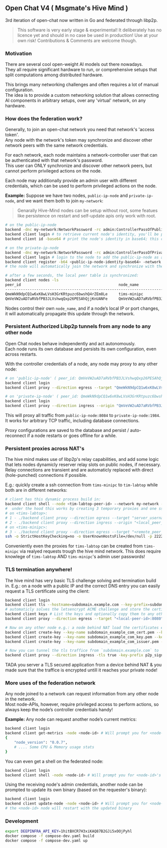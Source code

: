 ## Open Chat V4 ( Msgmate's Hive Mind )

3rd iteration of open-chat now written in Go and federated through libp2p.

> This software is very early stage & experimental! 
> It deliberately has no licence yet and should in no case be used in production!
> Use at your own risk! Contributions & Comments are welcome though.

### Motivation

There are several cool open-weight AI models out there nowadays.  
They all require significant hardware to run, or comprehensive setups that split computations among distributed hardware.

This brings many networking challenges and often requires a lot of manual configuration.  
The idea is to provide a custom networking solution that allows connecting AI components in arbitrary setups, over any 'virtual' network, on any hardware.

### How does the federation work?

Generally, to join an open-chat network you need that network's 'access token'.  
Any node with the network's token may synchronize and discover other network peers with the same network credentials.

For each network, each node maintains a network-controller user that can be authenticated with that network's password.  
This user can ONLY synchronize and discover other network peers, but cannot perform privileged actions on the node.

Each node may additionally provide an admin user with different credentials, which can be used to perform privileged actions on the node.

**Example:** Suppose we have two nodes, `public-ip-node` and `private-ip-node`, and we want them both to join `my-network`:

> Genarally Hive-Mind nodes can be setup without root, some featues like persistence on restart and self-update apis only work with root.

```bash
# on the public-ip-node
backend -dnc my-network:NetworkPassword -rc admin:ControllerPassOfPublicIpNode # alternatively pass a pre-hashed password via -rc admin:hash_<SOME PRE HASHED ADMIN PASSWORD>
backend client login # to retrieve current node's identity, you'll be prompted for controller login credentials
backend client id -base64 # print the node's identity in base64; this can be used to discover the network through another node

# on the private-ip-node
backend -dnc my-network:NetworkPassword -rc admin:ControllerPassOfPrivateIpNode
backend client login # login to the node to add the public-ip-node as a known peer
backend client register -b64 <public-ip-node-identity-base64> -network my-network
# the node will automatically join the network and synchronize with the public-ip-node ...

# after a few seconds, the local peer table is synchronized:
backend client nodes -ls
peer_id                                            node_name                                          latest_contact           
-----------------------------------------------------------------------------------------------------------------------------
QmeWkN9dpCQ1w6xK8wLVsH3GrKRtpuzc6bwshQ4rZEm8Le     tims-minipc                                        2025-01-29 15:42:31.230797118 +0100 CET
QmVeVW2uAD7aRVbfPB3JLVshwqQxp26PESAhQjjKnUANFe     QmVeVW2uAD7aRVbfPB3JLVshwqQxp26PESAhQjjKnUANFe     2025-01-27 21:15:19.828121534 +0100 CET
```

Nodes control their own `node_name`, and if a node’s local IP or port changes, it will automatically propagate this update through the network.

### Persistent Authorized Libp2p tunnels from any node to any other node

Open Chat nodes behave independently and act autonomously.  
Each node runs its own database and persists its own configuration, even across restarts.

With the controller credentials of a node, any node may proxy to any other node:

```bash
# on 'public-ip-node' ( peer_id: QmVeVW2uAD7aRVbfPB3JLVshwqQxp26PESAhQjjKnUANFe )
backend client login
backend client proxy --direction egress --target "QmeWkN9dpCQ1w6xK8wLVsH3GrKRtpuzc6bwshQ4rZEm8Le:1984" --port 8084

# on 'private-ip-node' ( peer_id: QmeWkN9dpCQ1w6xK8wLVsH3GrKRtpuzc6bwshQ4rZEm8Le )
backend client login
backend client proxy --direction ingress --origin "QmVeVW2uAD7aRVbfPB3JLVshwqQxp26PESAhQjjKnUANFe:8084" --port 1984
```

This will proxy all traffic from `public-ip-node:8084` to `private-ip-node:1984`.  
It works for arbitrary TCP traffic, including database connections.

Proxy configurations are saved to the database and persist / auto-reconnect if a node restarts or goes offline for a while.

### Persistent proxies across NAT's

The hive mind makes use of libp2p's relay capabilities, and add some logic that lets nodes dynamicly reserver relay slots on public nodes, if necessary. Relay connections are transient and are automaticly replaced with direct (hole-punched) connections if possible.

E.g.: quickly create a ssh connection from `tims-minipc` to `tim-labtop` while both are in different networks:

```bash
# client has this dynamic process build in:
backend client shell --node <tim-labtop-peer-id> --network my-network -nc # remove -nc to directly connect trough a shell
#  under the hood this works by creating 3 temporary proxies and one ssh serv
# on <tims-labtop>:
# 1 - ./backend client proxy --direction egress --target "server_username:SomeRandomPassword" --port 2222 --kind ssh
# 2 - ./backend client proxy --direction ingress --origin "<local_peer_id>:2222" --port 2222
# on <tims-minipc>:
# 3 - ./backend client proxy --direction egress --target "<remote_peer_id>:2222" --port 2222
ssh -o StrictHostKeyChecking=no -o UserKnownHostsFile=/dev/null -p 2222 @localhost
```

Conveniently even the proxies for `tims-labtop` can be created from `tims-minipc` via realyed requests trough the hive mind network.
This does require knowlege of `tims-labtop` AND `tims-minipc`'s admin user passwords!

### TLS termination anywhere!

The hive mind has very basic TLS challenge solving and termination build in.
E.g.: on a node with a public IP and the correct DNS entry you can easily request a TLS certificate using the client:

```bash
backend client login
backend client tls --hostname=subdomain.example.com --key-prefix=subdomain_example_com
# automaticly solves the letsencrypt ACME challenge and store the certificates to the database
backend client keys # List the keys and optionally copy them to any other hive mind node
backend client proxy --direction egress --target "<local-peer-id>:8080" --port 443

# Now on any other node e.g.: a node behind NAT load the certificates e.g.: tim-labtop
backend client create-key --key-name subdomain_example_com_cert.pem --key-type cert --key-content ...
backend client create-key --key-name subdomain_example_com_key.pem --key-type key --key-content ...
backend client create-key --key-name subdomain_example_com_issuer.pem --key-type issuer --key-content ...

# Now you can tunnel the tls traffice from `subdomain.example.com` to  tims-labtop and terminate the TLS traffic at the local node!
backend client proxy --direction ingress -tls true -key-prefix p2p_signal_api_dev --origin "<public-ip-node-peer-id>:443" -port 8080
```

TADA you server a TLS secured application from a device behind NAT & you made sure that the traffice is encrypted untill it reaches your private node!

### More uses of the federation network

Any node joined to a network can request information from any other node in the network.  
Most node-APIs, however, require privileged access to perform actions, so always keep the node’s controller credentials handy!

**Example:** Any node can request another node’s current metrics:

```bash
backend client login
backend client get-metrics -node <node-id> # Will prompt you for <node-id>'s controller credentials
{
    "node_version": "0.0.7",
    # .... Some CPU & Memory usage stats
}
```

You can even get a shell on the federated node:

```bash
backend client login
backend client shell -node <node-id> # Will prompt you for <node-id>'s controller credentials
```

Using the receiving node's admin credentials, another node can be prompted to update its own binary (based on the requester's binary):

```bash
backend client login
backend client update-node -node <node-id> # Will prompt you for <node-id>'s admin credentials
# the <node-id> node will restart with the updated binary
```

### Development

```bash
export DEEPINFRA_API_KEY=1hitBXCR7H3xiKAQ87B2GJi5xOOjPyhl
docker compose -f compose-dev.yaml build
docker compose -f compose-dev.yaml up
```
